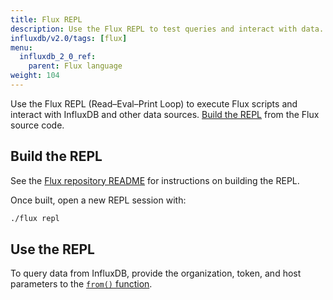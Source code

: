 ```yaml
---
title: Flux REPL
description: Use the Flux REPL to test queries and interact with data.
influxdb/v2.0/tags: [flux]
menu:
  influxdb_2_0_ref:
    parent: Flux language
weight: 104
---
```


Use the Flux REPL (Read–Eval–Print Loop) to execute Flux scripts and interact with InfluxDB and other data sources.
[Build the REPL](#build-the-repl) from the Flux source code.

## Build the REPL

See the [Flux repository README](https://github.com/influxdata/flux#requirements) for instructions on building the REPL.

Once built, open a new REPL session with:

```sh
./flux repl
```

## Use the REPL

To query data from InfluxDB, provide the organization, token, and host parameters to the [`from()` function](/v2.0/reference/flux/stdlib/built-in/inputs/from/).

